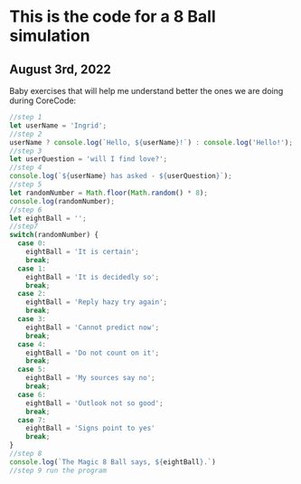 # This is the code for a 8 Ball simulation
## August 3rd, 2022
Baby exercises that will help me understand better the ones we are doing during CoreCode: 

```JavaScript
//step 1
let userName = 'Ingrid';
//step 2
userName ? console.log(`Hello, ${userName}!`) : console.log('Hello!');
//step 3
let userQuestion = 'will I find love?';
//step 4
console.log(`${userName} has asked - ${userQuestion}`);
//step 5
let randomNumber = Math.floor(Math.random() * 8);
console.log(randomNumber);
//step 6
let eightBall = '';
//step7
switch(randomNumber) {
  case 0:
    eightBall = 'It is certain';
    break;
  case 1:
    eightBall = 'It is decidedly so';
    break;
  case 2:
    eightBall = 'Reply hazy try again';
    break;
  case 3:
    eightBall = 'Cannot predict now';
    break;
  case 4:
    eightBall = 'Do not count on it';
    break;
  case 5:
    eightBall = 'My sources say no';
    break;
  case 6:
    eightBall = 'Outlook not so good';
    break;
  case 7:
    eightBall = 'Signs point to yes'
    break;
}
//step 8
console.log(`The Magic 8 Ball says, ${eightBall}.`)
//step 9 run the program
```
